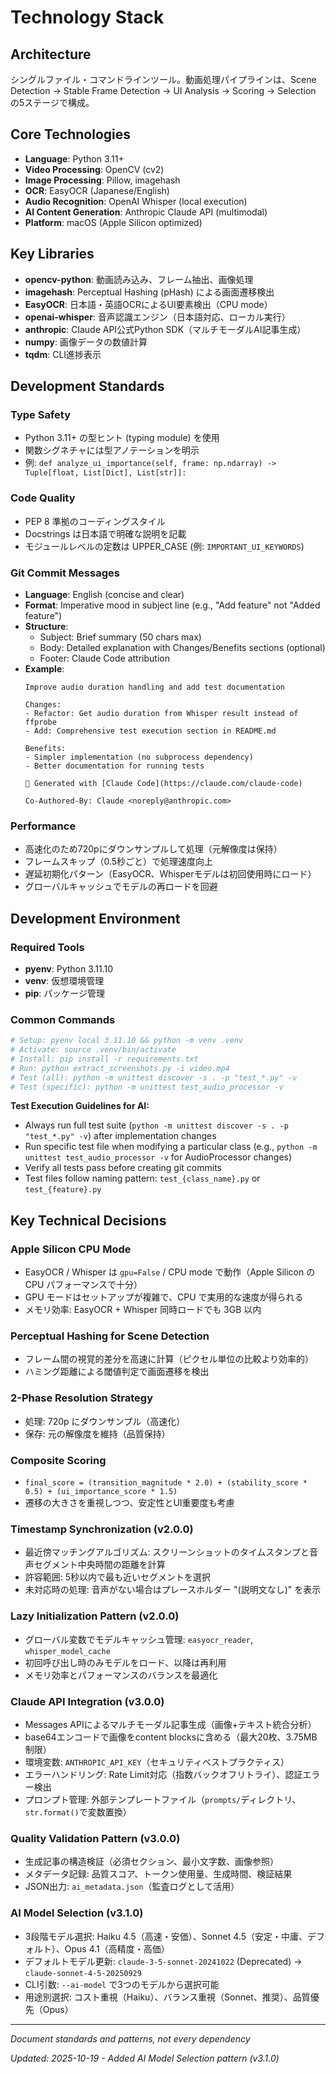 # Technology Stack

## Architecture

シングルファイル・コマンドラインツール。動画処理パイプラインは、Scene Detection → Stable Frame Detection → UI Analysis → Scoring → Selection の5ステージで構成。

## Core Technologies

- **Language**: Python 3.11+
- **Video Processing**: OpenCV (cv2)
- **Image Processing**: Pillow, imagehash
- **OCR**: EasyOCR (Japanese/English)
- **Audio Recognition**: OpenAI Whisper (local execution)
- **AI Content Generation**: Anthropic Claude API (multimodal)
- **Platform**: macOS (Apple Silicon optimized)

## Key Libraries

- **opencv-python**: 動画読み込み、フレーム抽出、画像処理
- **imagehash**: Perceptual Hashing (pHash) による画面遷移検出
- **EasyOCR**: 日本語・英語OCRによるUI要素検出（CPU mode）
- **openai-whisper**: 音声認識エンジン（日本語対応、ローカル実行）
- **anthropic**: Claude API公式Python SDK（マルチモーダルAI記事生成）
- **numpy**: 画像データの数値計算
- **tqdm**: CLI進捗表示

## Development Standards

### Type Safety
- Python 3.11+ の型ヒント (typing module) を使用
- 関数シグネチャには型アノテーションを明示
- 例: `def analyze_ui_importance(self, frame: np.ndarray) -> Tuple[float, List[Dict], List[str]]:`

### Code Quality
- PEP 8 準拠のコーディングスタイル
- Docstrings は日本語で明確な説明を記載
- モジュールレベルの定数は UPPER_CASE (例: `IMPORTANT_UI_KEYWORDS`)

### Git Commit Messages
- **Language**: English (concise and clear)
- **Format**: Imperative mood in subject line (e.g., "Add feature" not "Added feature")
- **Structure**:
  - Subject: Brief summary (50 chars max)
  - Body: Detailed explanation with Changes/Benefits sections (optional)
  - Footer: Claude Code attribution
- **Example**:
  ```
  Improve audio duration handling and add test documentation

  Changes:
  - Refactor: Get audio duration from Whisper result instead of ffprobe
  - Add: Comprehensive test execution section in README.md

  Benefits:
  - Simpler implementation (no subprocess dependency)
  - Better documentation for running tests

  🤖 Generated with [Claude Code](https://claude.com/claude-code)

  Co-Authored-By: Claude <noreply@anthropic.com>
  ```

### Performance
- 高速化のため720pにダウンサンプルして処理（元解像度は保持）
- フレームスキップ（0.5秒ごと）で処理速度向上
- 遅延初期化パターン（EasyOCR、Whisperモデルは初回使用時にロード）
- グローバルキャッシュでモデルの再ロードを回避

## Development Environment

### Required Tools
- **pyenv**: Python 3.11.10
- **venv**: 仮想環境管理
- **pip**: パッケージ管理

### Common Commands
```bash
# Setup: pyenv local 3.11.10 && python -m venv .venv
# Activate: source .venv/bin/activate
# Install: pip install -r requirements.txt
# Run: python extract_screenshots.py -i video.mp4
# Test (all): python -m unittest discover -s . -p "test_*.py" -v
# Test (specific): python -m unittest test_audio_processor -v
```

**Test Execution Guidelines for AI:**
- Always run full test suite (`python -m unittest discover -s . -p "test_*.py" -v`) after implementation changes
- Run specific test file when modifying a particular class (e.g., `python -m unittest test_audio_processor -v` for AudioProcessor changes)
- Verify all tests pass before creating git commits
- Test files follow naming pattern: `test_{class_name}.py` or `test_{feature}.py`

## Key Technical Decisions

### Apple Silicon CPU Mode
- EasyOCR / Whisper は `gpu=False` / CPU mode で動作（Apple Silicon の CPU パフォーマンスで十分）
- GPU モードはセットアップが複雑で、CPU で実用的な速度が得られる
- メモリ効率: EasyOCR + Whisper 同時ロードでも 3GB 以内

### Perceptual Hashing for Scene Detection
- フレーム間の視覚的差分を高速に計算（ピクセル単位の比較より効率的）
- ハミング距離による閾値判定で画面遷移を検出

### 2-Phase Resolution Strategy
- 処理: 720p にダウンサンプル（高速化）
- 保存: 元の解像度を維持（品質保持）

### Composite Scoring
- `final_score = (transition_magnitude * 2.0) + (stability_score * 0.5) + (ui_importance_score * 1.5)`
- 遷移の大きさを重視しつつ、安定性とUI重要度も考慮

### Timestamp Synchronization (v2.0.0)
- 最近傍マッチングアルゴリズム: スクリーンショットのタイムスタンプと音声セグメント中央時間の距離を計算
- 許容範囲: 5秒以内で最も近いセグメントを選択
- 未対応時の処理: 音声がない場合はプレースホルダー "(説明文なし)" を表示

### Lazy Initialization Pattern (v2.0.0)
- グローバル変数でモデルキャッシュ管理: `easyocr_reader`, `whisper_model_cache`
- 初回呼び出し時のみモデルをロード、以降は再利用
- メモリ効率とパフォーマンスのバランスを最適化

### Claude API Integration (v3.0.0)
- Messages APIによるマルチモーダル記事生成（画像+テキスト統合分析）
- base64エンコードで画像をcontent blocksに含める（最大20枚、3.75MB制限）
- 環境変数: `ANTHROPIC_API_KEY`（セキュリティベストプラクティス）
- エラーハンドリング: Rate Limit対応（指数バックオフリトライ）、認証エラー検出
- プロンプト管理: 外部テンプレートファイル（`prompts/`ディレクトリ、`str.format()`で変数置換）

### Quality Validation Pattern (v3.0.0)
- 生成記事の構造検証（必須セクション、最小文字数、画像参照）
- メタデータ記録: 品質スコア、トークン使用量、生成時間、検証結果
- JSON出力: `ai_metadata.json`（監査ログとして活用）

### AI Model Selection (v3.1.0)
- 3段階モデル選択: Haiku 4.5（高速・安価）、Sonnet 4.5（安定・中庸、デフォルト）、Opus 4.1（高精度・高価）
- デフォルトモデル更新: `claude-3-5-sonnet-20241022` (Deprecated) → `claude-sonnet-4-5-20250929`
- CLI引数: `--ai-model` で3つのモデルから選択可能
- 用途別選択: コスト重視（Haiku）、バランス重視（Sonnet、推奨）、品質優先（Opus）

---
_Document standards and patterns, not every dependency_

_Updated: 2025-10-19 - Added AI Model Selection pattern (v3.1.0)_
